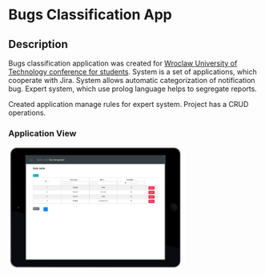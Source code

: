 # Bugs Classification App

## Description

Bugs classification application was created for [Wroclaw University of Technology conference for students](https://kpz.pwr.edu.pl/). System is a set of applications, which cooperate with Jira. System allows automatic categorization of notification bug. Expert system, which use prolog language helps to segregate reports.  

Created application manage rules for expert system. Project has a CRUD operations.

### Application View 

<img src="https://github.com/kkosiorowska/bugs-classification-app/blob/master/src/images/main-view.png" width="70%">

